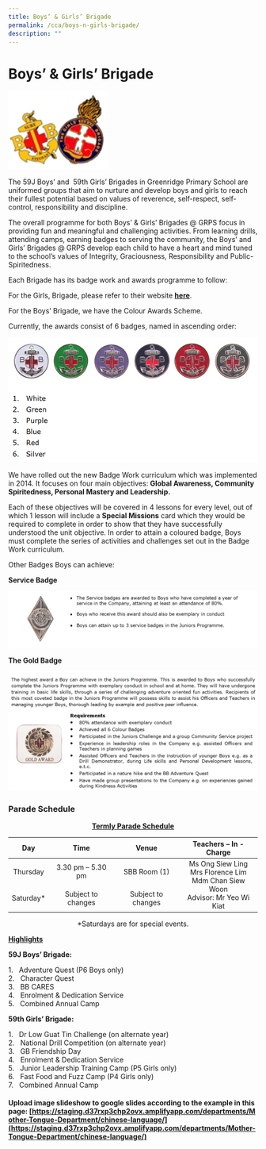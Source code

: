 ```yaml
---
title: Boys’ & Girls’ Brigade
permalink: /cca/boys-n-girls-brigade/
description: ""
---
```

# Boys’ & Girls’ Brigade

<img src="/images/Departments/PE,%20CCA%20and%20Aesthetics/Cca/Boys’%20&%20Girls’%20Brigade/Badge1.png"
     style="width:40%">
		 
		 
The 59J Boys’ and  59th Girls’ Brigades in Greenridge Primary School are uniformed groups that aim to nurture and develop boys and girls to reach their fullest potential based on values of reverence, self-respect, self-control, responsibility and discipline.

The overall programme for both Boys’ & Girls’ Brigades @ GRPS focus in providing fun and meaningful and challenging activities. From learning drills, attending camps, earning badges to serving the community, the Boys’ and Girls’ Brigades @ GRPS develop each child to have a heart and mind tuned to the school’s values of Integrity, Graciousness, Responsibility and Public-Spiritedness.

Each Brigade has its badge work and awards programme to follow:

For the Girls, Brigade, please refer to their website [**here**](https://www.gb.org.sg/our-programmes/).

For the Boys’ Brigade, we have the Colour Awards Scheme.

Currently, the awards consist of 6 badges, named in ascending order:

![](/images/Departments/PE,%20CCA%20and%20Aesthetics/Cca/Boys’%20&%20Girls’%20Brigade/Badge2.png)


We have rolled out the new Badge Work curriculum which was implemented in 2014. It focuses on four main objectives: **Global Awareness, Community Spiritedness, Personal Mastery and Leadership.**  

Each of these objectives will be covered in 4 lessons for every level, out of which 1 lesson will include a **Special Missions** card which they would be required to complete in order to show that they have successfully understood the unit objective. In order to attain a coloured badge, Boys must complete the series of activities and challenges set out in the Badge Work curriculum.

Other Badges Boys can achieve:

**Service Badge**

![](/images/Departments/PE,%20CCA%20and%20Aesthetics/Cca/Boys’%20&%20Girls’%20Brigade/Service%20badge.png)

**The Gold Badge**

![](/images/Departments/PE,%20CCA%20and%20Aesthetics/Cca/Boys’%20&%20Girls’%20Brigade/Gold%20badge.png)

### Parade Schedule

<p style="text-align: center;"><b><u>Termly Parade Schedule</u></b></p>

<table>
<thead>
  <tr>
    <th style="text-align: center;">Day</th>
    <th style="text-align: center;">Time</th>
    <th style="text-align: center;">Venue</th>
    <th style="text-align: center;">Teachers – In - Charge</th>
  </tr>
</thead>
<tbody>
  <tr>
    <td style="text-align: center;">Thursday</td>
    <td style="text-align: center;">3.30 pm – 5.30 pm</td>
    <td style="text-align: center;">SBB Room (1)</td>
    <td rowspan="2"  style="text-align: center;">Ms Ong Siew Ling<br>Mrs Florence Lim<br>Mdm Chan Siew Woon<br>Advisor: Mr Yeo Wi Kiat</td>
  </tr>
  <tr>
    <td style="text-align: center;">Saturday*</td>
    <td style="text-align: center;">Subject to changes</td>
    <td style="text-align: center;">Subject to changes</td>
  </tr>
</tbody>
</table>

<p style="text-align: center;">*Saturdays are for special events.</p>


<b><u>Highlights</u></b>

**59J Boys’ Brigade:**

1.   Adventure Quest (P6 Boys only)  
2.   Character Quest  
3.   BB CARES  
4.   Enrolment & Dedication Service  
5.   Combined Annual Camp

**59th Girls’ Brigade:**

1.   Dr Low Guat Tin Challenge (on alternate year)  
2.   National Drill Competition (on alternate year)  
3.   GB Friendship Day  
4.   Enrolment & Dedication Service  
5.   Junior Leadership Training Camp (P5 Girls only)  
6.   Fast Food and Fuzz Camp (P4 Girls only)  
7.   Combined Annual Camp

#### Upload image slideshow to google slides according to the example in this page: [https://staging.d37rxp3chp2ovx.amplifyapp.com/departments/Mother-Tongue-Department/chinese-language/](https://staging.d37rxp3chp2ovx.amplifyapp.com/departments/Mother-Tongue-Department/chinese-language/)